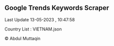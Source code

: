 

## Google Trends Keywords Scraper 
 
Last Update 13-05-2023 , 10:47:58

Country List :
VIETNAM.json



© Abdul Muttaqin 
